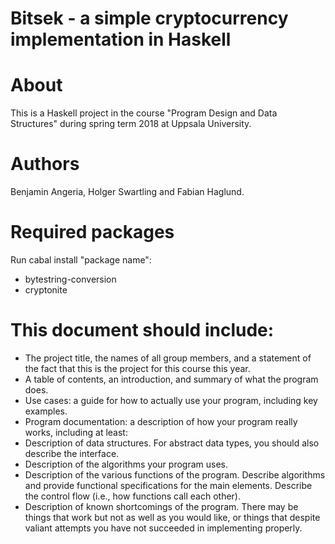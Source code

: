 # Bitsek - a simple cryptocurrency implementation in Haskell

# About
This is a Haskell project in the course "Program Design and Data Structures" during spring term 2018 at Uppsala University.

# Authors 
Benjamin Angeria, Holger Swartling and Fabian Haglund.

# Required packages

Run cabal install "package name":

- bytestring-conversion
- cryptonite

# This document should include:
- The project title, the names of all group members, and a statement of the fact that this is the project for this course this year.
- A table of contents, an introduction, and summary of what the program does.
- Use cases: a guide for how to actually use your program, including key examples.
- Program documentation: a description of how your program really works, including at least:
- Description of data structures. For abstract data types, you should also describe the interface.
- Description of the algorithms your program uses.
- Description of the various functions of the program. Describe algorithms and provide functional specifications for the main elements. Describe the control flow (i.e., how functions call each other).
- Description of known shortcomings of the program. There may be things that work but not as well as you would like, or things that despite valiant attempts you have not succeeded in implementing properly.
